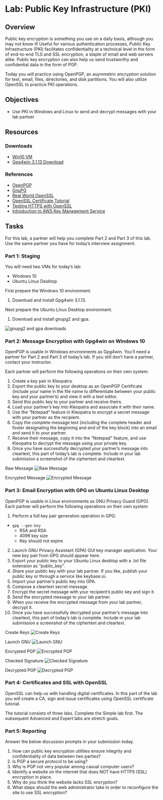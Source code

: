 # Lab: Public Key Infrastructure (PKI)

## Overview
Public key encryption is something you use on a daily basis, although you may not know it! Useful for various authentication processes, Public Key Infrastructure (PKI) facilitates confidentiality at a technical level in the form of end-to-end TLS and SSL encryption, a staple of email and web servers alike. Public key encryption can also help us send trustworthy and confidential data in the form of PGP.

Today you will practice using OpenPGP, an asymmetric encryption solution for text, email, files, directories, and disk partitions. You will also utilize OpenSSL to practice PKI operations.

## Objectives
- Use PKI in Windows and Linux to send and decrypt messages with your lab partner

## Resources

### Downloads
- [Win10 VM](https://codefellows.github.io/ops-401-cybersecurity-guide/curriculum/#downloads-table)
- [Gpg4win 3.1.13 Download](https://www.gpg4win.org/)

### References
- [OpenPGP](https://www.openpgp.org/)
- [GnuPG](https://gnupg.org/)
- [Real World OpenSSL](https://prefetch.net/articles/realworldssl.html)
- [OpenSSL Certificate Tutorial](https://pki-tutorial.readthedocs.io/en/latest/)
- [Testing HTTPS with OpenSSL](https://blog.yimingliu.com/2008/02/04/testing-https-with-openssl/)
- [Introduction to AWS Key Management Service](https://amazon.qwiklabs.com/focuses/10388?catalog_rank=%7B%22rank%22%3A3%2C%22num_filters%22%3A1%2C%22has_search%22%3Atrue%7D&parent=catalog&search_id=5201321)

## Tasks

For this lab, a partner will help you complete Part 2 and Part 3 of this lab. Use the same partner you have for today’s interview assignment.

### Part 1: Staging
You will need two VMs for today’s lab:
- Windows 10
- Ubuntu Linux Desktop

First prepare the Windows 10 environment.
1. Download and install Gpg4win 3.1.13.

Next prepare the Ubuntu Linux Desktop environment.
1. Download and install gnupg2 and gpa.

![gnupg2 and gpa downloads](media/ops9-1.png)

### Part 2: Message Encryption with Gpg4win on Windows 10
OpenPGP is usable in Windows environments as Gpg4win. You’ll need a partner for Part 2 and Part 3 of today’s lab. If you still don’t have a partner, contact your instructor.

Each partner will perform the following operations on their own system:
1. Create a key pair in Kleopatra.
2. Export the public key to your desktop as an OpenPGP Certificate (include your name in the file name to differentiate between your public key and your partner’s) and view it with a text editor.
3. Send this public key to your partner and receive theirs.
4. Load your partner’s key into Kleopatra and associate it with their name.
5. Use the “Notepad” feature in Kleopatra to encrypt a secret message with your partner as the recipient.
6. Copy the complete message text (including the complete header and footer designating the beginning and end of the key block) into an email and send it to your partner.
7. Receive their message, copy it into the “Notepad” feature, and use Kleopatra to decrypt the message using your private key.
8. Once you have successfully decrypted your partner’s message into cleartext, this part of today’s lab is complete. Include in your lab submission a screenshot of the ciphertext and cleartext.

Raw Message
![Raw Message](media/ops9-2.png)

Encrypted Message
![Encrypted Message](media/ops9-3.png)

### Part 3: Email Encryption with GPG on Ubuntu Linux Desktop
OpenPGP is usable in Linux environments as GNU Privacy Guard (GPG). Each partner will perform the following operations on their own system:
1. Perform a full key pair generation operation in GPG:
- `gpg --gen-key`
   - RSA and RSA
   - 4096 key size
   - Key should not expire

2. Launch GNU Privacy Assistant (GPA) GUI key manager application. Your new key pair from GPG should appear here.
3. Export your public key to your Ubuntu Linux desktop with a .txt file extension as “public_key”.
4. Share your public key with your lab partner. If you like, publish your public key or through a service like keybase.io.
5. Import your partner’s public key into GPA.
6. Compose a cleartext secret message.
7. Encrypt the secret message with your recipient’s public key and sign it.
8. Send the encrypted message to your lab partner.
9. When you receive the encrypted message from your lab partner, decrypt it.
10. Once you have successfully decrypted your partner’s message into cleartext, this part of today’s lab is complete. Include in your lab submission a screenshot of the ciphertext and cleartext.

Create Keys
![Create Keys](media/ops9-4.png)

Launch GNU
![Launch GNU](media/ops9-5.png)

Encrypted PGP
![Encrypted PGP](media/ops9-6.png)

Checked Signature
![Checked Signature](media/ops9-7.png)

Decrypted PGP
![Decrypted PGP](media/ops9-8.png)

### Part 4: Certificates and SSL with OpenSSL
OpenSSL can help us with handling digital certificates. In this part of the lab you will create a CA, sign and issue certificates using OpenSSL certificate tutorial.

The tutorial consists of three labs. Complete the Simple lab first. The subsequent Advanced and Expert labs are stretch goals.

### Part 5: Reporting
Answer the below discussion prompts in your submission today.
1. How can public key encryption utilities ensure integrity and confidentiality of data between two parties?
2. Is PGP a secure protocol to be using?
3. Why is PGP not very popular among casual computer users?
4. Identify a website on the internet that does NOT have HTTPS (SSL) encryption in place.
5. Why do you think the website lacks SSL encryption?
6. What steps should the web administrator take in order to reconfigure the site to use SSL encryption?
